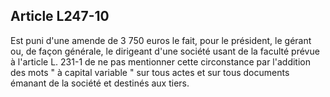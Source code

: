 Article L247-10
----
Est puni d'une amende de 3 750 euros le fait, pour le président, le gérant ou,
de façon générale, le dirigeant d'une société usant de la faculté prévue à
l'article L. 231-1 de ne pas mentionner cette circonstance par l'addition des
mots " à capital variable " sur tous actes et sur tous documents émanant de la
société et destinés aux tiers.
